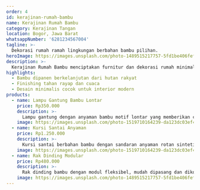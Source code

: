 ```yaml
---
order: 4
id: kerajinan-rumah-bambu
name: Kerajinan Rumah Bambu
category: Kerajinan Tangan
location: Bogor, Jawa Barat
whatsappNumber: '6281234567004'
tagline: >-
  Dekorasi rumah ramah lingkungan berbahan bambu pilihan.
heroImage: https://images.unsplash.com/photo-1489515217757-5fd1be406fef?auto=format&fit=crop&w=800&q=80
description: >-
  Kerajinan Rumah Bambu menciptakan furnitur dan dekorasi rumah minimalis yang terbuat dari bambu berkualitas tinggi. Produk dirakit oleh pengrajin yang terampil dengan sentuhan modern.
highlights:
  - Bambu dipanen berkelanjutan dari hutan rakyat
  - Finishing tahan rayap dan cuaca
  - Desain minimalis cocok untuk interior modern
products:
  - name: Lampu Gantung Bambu Lontar
    price: Rp350.000
    description: >-
      Lampu gantung dengan anyaman bambu motif lontar yang memberikan cahaya hangat alami.
    image: https://images.unsplash.com/photo-1519710164239-da123dc03ef4?auto=format&fit=crop&w=800&q=80
  - name: Kursi Santai Anyaman
    price: Rp1.250.000
    description: >-
      Kursi santai berbahan bambu dengan sandaran anyaman rotan sintetis yang ergonomis.
    image: https://images.unsplash.com/photo-1519710164239-da123dc03ef4?auto=format&fit=crop&w=800&q=80
  - name: Rak Dinding Modular
    price: Rp480.000
    description: >-
      Rak dinding bambu dengan modul fleksibel, mudah dipasang dan dikombinasikan.
    image: https://images.unsplash.com/photo-1489515217757-5fd1be406fef?auto=format&fit=crop&w=800&q=80
---
```

